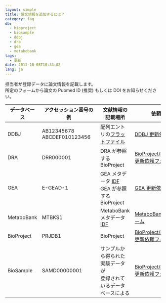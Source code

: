 ```yaml
---
layout: simple
title: 論文情報を追加するには？
category: faq
db:
  - bioproject
  - biosample
  - ddbj
  - dra
  - gea
  - metabobank
tags: 
  - 更新
date: 2013-10-08T10:33:02
lang: ja
---
```


担当者が登録データに論文情報を記載します。    
所定のフォームから論文の Pubmed ID (推奨) もしくは DOI をお知らせください。

<table class="table_faq">
  <thead>
    <tr>
      <th>データベース</th>
      <th>アクセッション番号の例</th>
      <th>文献情報の記載場所</th>
      <th>依頼フォーム</th>
    </tr>
  </thead>
  <tbody>
    <tr>
      <td>DDBJ</td> 
      <td>AB12345678<br>ABCDEF010123456　</td>
      <td>配列エントリの<a href="/ddbj/flat-file.html#Reference2B">フラットファイル</a></td>
      <td><a href="https://forms.gle/mcQaJshvAKRdggz16">DDBJ 更新依頼フォーム</a></td>      
    </tr>
    <tr>
      <td>DRA</td> 
      <td>DRR000001</td>
      <td>DRA が参照する BioProject</td> 
      <td><a href="https://forms.gle/FuLvUNFeciTEdzQcA">BioProject/BioSample/DRA 更新依頼フォーム</a></td> 
    </tr> 
      <tr>
      <td>GEA</td> 
      <td>E-GEAD-1</td>
      <td>GEA メタデータ <a href="/gea/metadata.html#idf">IDF</a><br>GEA が参照する BioProject</td> 
      <td><a href="https://forms.gle/BQR6d9gZ3Prox1G89">GEA 更新依頼フォーム</a></td> 
    </tr>
    <tr>
      <td>MetaboBank</td> 
      <td>MTBKS1</td>
      <td>MetaboBank メタデータ <a href="/metabobank/metadata.html#idf">IDF</a></td> 
      <td><a href="https://forms.gle/3Xx3W4ch3eyJpYc48">MetaboBank 更新依頼フォーム</a></td> 
    </tr>
    <tr>
      <td>BioProject</td> 
      <td>PRJDB1</td>
      <td>BioProject</td> 
      <td><a href="https://forms.gle/FuLvUNFeciTEdzQcA">BioProject/BioSample/DRA 更新依頼フォーム</a></td> 
    </tr> 
    <tr>
      <td>BioSample</td> 
      <td>SAMD00000001</td>
      <td>サンプルから得られた実験データが<br>登録されているデータベースによる</td> 
      <td><a href="https://forms.gle/FuLvUNFeciTEdzQcA">BioProject/BioSample/DRA 更新依頼フォーム</a></td> 
    </tr>  
  </tbody>
</table>


